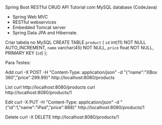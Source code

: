 Spring Boot RESTful CRUD API Tutorial com MySQL database (CodeJava)

- Spring Web MVC
- RESTful webservices 
- Embedded Tomcat server
- Spring Data JPA and Hibernate.

Criar tabela no MySQL
CREATE TABLE `product` (
  `id` int(11) NOT NULL AUTO_INCREMENT,
  `name` varchar(45) NOT NULL,
  `price` float NOT NULL,
  PRIMARY KEY (`id`)
);

Para Testes:

Add
curl -X POST -H "Content-Type: application/json" -d "{\"name\":\"XBox 360\",\"price\":299.99}" http://localhost:8080/products

List
curl http://localhost:8080/products
curl http://localhost:8080/products/1

Edit
curl -X PUT -H "Content-Type: application/json" -d "{\"id\":1,\"name\":\"iPad\",\"price\":888}" http://localhost:8080/products/1

Delete
curl -X DELETE http://localhost:8080/products/1